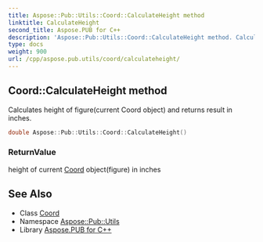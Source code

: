 ```yaml
---
title: Aspose::Pub::Utils::Coord::CalculateHeight method
linktitle: CalculateHeight
second_title: Aspose.PUB for C++
description: 'Aspose::Pub::Utils::Coord::CalculateHeight method. Calculates height of figure(current Coord object) and returns result in inches in C++.'
type: docs
weight: 900
url: /cpp/aspose.pub.utils/coord/calculateheight/
---
```

## Coord::CalculateHeight method


Calculates height of figure(current Coord object) and returns result in inches.

```cpp
double Aspose::Pub::Utils::Coord::CalculateHeight()
```


### ReturnValue

height of current [Coord](../) object(figure) in inches

## See Also

* Class [Coord](../)
* Namespace [Aspose::Pub::Utils](../../)
* Library [Aspose.PUB for C++](../../../)
